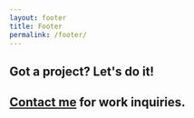 ```yaml
---
layout: footer
title: Footer
permalink: /footer/
---
```

  
## Got a project? Let's do it!
## <a href="{{ site.url }}/contact" class="content_footer_link">Contact me</a> for work inquiries.


